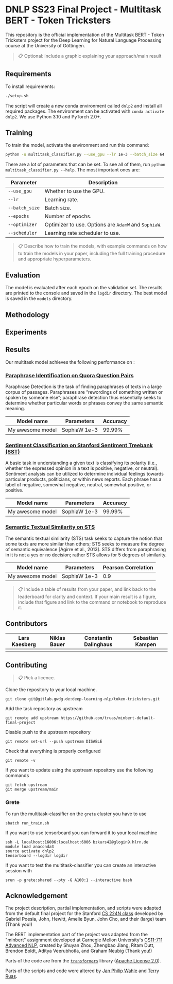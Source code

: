 # DNLP SS23 Final Project - Multitask BERT - Token Tricksters

This repository is the official implementation of the Multitask BERT - Token Tricksters project for the Deep Learning for Natural Language Processing course at the University of Göttingen.

> 📋 Optional: include a graphic explaining your approach/main result

## Requirements

To install requirements:

```sh
./setup.sh
```

The script will create a new conda environment called `dnlp2` and install all required packages. The environment can be activated with `conda activate dnlp2`.
We use Python 3.10 and PyTorch 2.0+.

## Training

To train the model, activate the environment and run this command:

```sh
python -u multitask_classifier.py --use_gpu --lr 1e-3 --batch_size 64
```

There are a lot of parameters that can be set. To see all of them, run `python multitask_classifier.py --help`. The most important ones are:

| Parameter | Description |
|-----------|-------------|
| `--use_gpu` | Whether to use the GPU. |
| `--lr` | Learning rate. |
| `--batch_size` | Batch size. |
| `--epochs` | Number of epochs. |
| `--optimizer` | Optimizer to use. Options are `AdamW` and `SophiaW`. |
| `--scheduler` | Learning rate scheduler to use. |

> 📋 Describe how to train the models, with example commands on how to train the models in your paper, including the full
> training procedure and appropriate hyperparameters.

## Evaluation

The model is evaluated after each epoch on the validation set. The results are printed to the console and saved in the `logdir` directory. The best model is saved in the `models` directory.

## Methodology

## Experiments

## Results

Our multitask model achieves the following performance on :

### [Paraphrase Identification on Quora Question Pairs](https://paperswithcode.com/sota/paraphrase-identification-on-quora-question)
Paraphrase Detection is the task of finding paraphrases of texts in a large corpus of passages.
Paraphrases are “rewordings of something written or spoken by someone else”; paraphrase
detection thus essentially seeks to determine whether particular words or phrases convey
the same semantic meaning.

| Model name       | Parameters     | Accuracy       |
|------------------|----------------|----------------|
| My awesome model | SophiaW 1e-3       | 99.99%         |

### [Sentiment Classification on Stanford Sentiment Treebank (SST)](https://paperswithcode.com/sota/sentiment-analysis-on-sst-5-fine-grained)
A basic task in understanding a given text is classifying its polarity (i.e., whether the expressed
opinion in a text is positive, negative, or neutral). Sentiment analysis can be utilized to
determine individual feelings towards particular products, politicians, or within news reports.
Each phrase has a label of negative, somewhat negative,
neutral, somewhat positive, or positive.

| Model name       | Parameters     | Accuracy       |
|------------------|----------------|----------------|
| My awesome model | SophiaW 1e-3       | 99.99%         |

### [Semantic Textual Similarity on STS](https://paperswithcode.com/sota/semantic-textual-similarity-on-sts-benchmark)
The semantic textual similarity (STS) task seeks to capture the notion that some texts are
more similar than others; STS seeks to measure the degree of semantic equivalence [Agirre
et al., 2013]. STS differs from paraphrasing in it is not a yes or no decision; rather STS
allows for 5 degrees of similarity.

| Model name       | Parameters     | Pearson Correlation       |
|------------------|----------------|----------------|
| My awesome model | SophiaW 1e-3       | 0.9          |

> 📋 Include a table of results from your paper, and link back to the leaderboard for clarity and context. If your main
> result is a figure, include that figure and link to the command or notebook to reproduce it.

## Contributors

| Lars Kaesberg | Niklas Bauer | Constantin Dalinghaus | Sebastian Kampen |
|---------------|--------------|-----------------------|------------------|
|               |              |                       |                  |

## Contributing

> 📋 Pick a licence.

Clone the repository to your local machine.
````
git clone git@gitlab.gwdg.de:deep-learning-nlp/token-tricksters.git
````

Add the task repository as upstream
````
git remote add upstream https://github.com/truas/minbert-default-final-project
````
Disable push to the upstream repository
````
git remote set-url --push upstream DISABLE
````
Check that everything is properly configured
````
git remote -v
````

If you want to update using the upstream repository use the following commands
````
git fetch upstream
git merge upstream/main
````

### Grete
To run the multitask-classifier on the `grete` cluster you have to use
````
sbatch run_train.sh
````

If you want to use tensorboard you can forward it to your local machine
````
ssh -L localhost:16006:localhost:6006 bzkurs42@glogin9.hlrn.de
module load anaconda3
source activate dnlp2
tensorboard --logdir logdir
````

If you want to test the multitask-classifier you can create an interactive session with
````
srun -p grete:shared --pty -G A100:1 --interactive bash
````

## Acknowledgement

The project description, partial implementation, and scripts were adapted from the default final project for the Stanford [CS 224N class](https://web.stanford.edu/class/cs224n/) developed by Gabriel Poesia, John, Hewitt, Amelie Byun, John Cho, and their (large) team (Thank you!) 

The BERT implementation part of the project was adapted from the "minbert" assignment developed at Carnegie Mellon University's [CS11-711 Advanced NLP](http://phontron.com/class/anlp2021/index.html),
created by Shuyan Zhou, Zhengbao Jiang, Ritam Dutt, Brendon Boldt, Aditya Veerubhotla, and Graham Neubig  (Thank you!)

Parts of the code are from the [`transformers`](https://github.com/huggingface/transformers) library ([Apache License 2.0](./LICENSE)).

Parts of the scripts and code were altered by [Jan Philip Wahle](https://jpwahle.com/) and [Terry Ruas](https://terryruas.com/).
